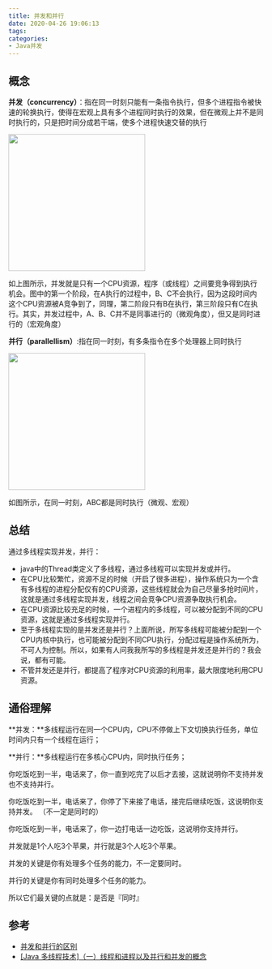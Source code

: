 ```yaml
---
title: 并发和并行
date: 2020-04-26 19:06:13
tags:
categories:
- Java并发
---
```


## 概念

**并发（concurrency）**：指在同一时刻只能有一条指令执行，但多个进程指令被快速的轮换执行，使得在宏观上具有多个进程同时执行的效果，但在微观上并不是同时执行的，只是把时间分成若干端，使多个进程快速交替的执行

<img src="https://cdn.jsdelivr.net/gh/zhx2020/picture/img/并发.png" width="270px"/>

如上图所示，并发就是只有一个CPU资源，程序（或线程）之间要竞争得到执行机会。图中的第一个阶段，在A执行的过程中，B、C不会执行，因为这段时间内这个CPU资源被A竞争到了，同理，第二阶段只有B在执行，第三阶段只有C在执行。其实，并发过程中，A、B、C并不是同事进行的（微观角度），但又是同时进行的（宏观角度）

**并行（parallellism）**:指在同一时刻，有多条指令在多个处理器上同时执行

<img src="https://cdn.jsdelivr.net/gh/zhx2020/picture/img/并行.png" width="270px"/>

如图所示，在同一时刻，ABC都是同时执行（微观、宏观）

## 总结

通过多线程实现并发，并行：

+ java中的Thread类定义了多线程，通过多线程可以实现并发或并行。
+ 在CPU比较繁忙，资源不足的时候（开启了很多进程），操作系统只为一个含有多线程的进程分配仅有的CPU资源，这些线程就会为自己尽量多抢时间片，这就是通过多线程实现并发，线程之间会竞争CPU资源争取执行机会。
+ 在CPU资源比较充足的时候，一个进程内的多线程，可以被分配到不同的CPU资源，这就是通过多线程实现并行。
+ 至于多线程实现的是并发还是并行？上面所说，所写多线程可能被分配到一个CPU内核中执行，也可能被分配到不同CPU执行，分配过程是操作系统所为，不可人为控制。所以，如果有人问我我所写的多线程是并发还是并行的？我会说，都有可能。
+ 不管并发还是并行，都提高了程序对CPU资源的利用率，最大限度地利用CPU资源。

## 通俗理解

**并发：**多线程运行在同一个CPU内，CPU不停做上下文切换执行任务，单位时间内只有一个线程在运行；

**并行：**多线程运行在多核心CPU内，同时执行任务；

你吃饭吃到一半，电话来了，你一直到吃完了以后才去接，这就说明你不支持并发也不支持并行。

你吃饭吃到一半，电话来了，你停了下来接了电话，接完后继续吃饭，这说明你支持并发。 （不一定是同时的）

你吃饭吃到一半，电话来了，你一边打电话一边吃饭，这说明你支持并行。

并发就是1个人吃3个苹果，并行就是3个人吃3个苹果。

并发的关键是你有处理多个任务的能力，不一定要同时。

并行的关键是你有同时处理多个任务的能力。

所以它们最关键的点就是：是否是『同时』

## 参考

+ [并发和并行的区别](https://zhuanlan.zhihu.com/p/64532681)
+ [[Java 多线程技术]（一）线程和进程以及并行和并发的概念](https://blog.csdn.net/why15732625998/article/details/79625556)
